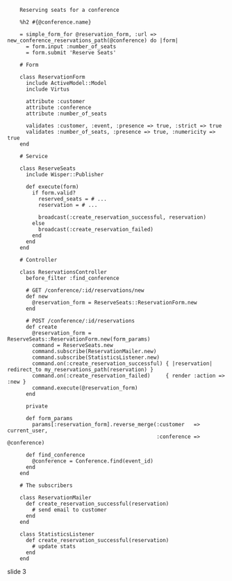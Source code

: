         Reserving seats for a conference

        %h2 #{@conference.name}

        = simple_form_for @reservation_form, :url => new_conference_reservations_path(@conference) do |form|
          = form.input :number_of_seats
          = form.submit 'Reserve Seats'

        # Form

        class ReservationForm
          include ActiveModel::Model
          include Virtus

          attribute :customer
          attribute :conference
          attribute :number_of_seats

          validates :customer, :event, :presence => true, :strict => true
          validates :number_of_seats, :presence => true, :numericity => true
        end

        # Service

        class ReserveSeats
          include Wisper::Publisher

          def execute(form)
            if form.valid?
              reserved_seats = # ...
              reservation = # ...

              broadcast(:create_reservation_successful, reservation)
            else
              broadcast(:create_reservation_failed)
            end
          end
        end

        # Controller

        class ReservationsController
          before_filter :find_conference

          # GET /conference/:id/reservations/new
          def new
            @reservation_form = ReserveSeats::ReservationForm.new
          end

          # POST /conference/:id/reservations
          def create
            @reservation_form = ReserveSeats::ReservationForm.new(form_params)
            command = ReserveSeats.new
            command.subscribe(ReservationMailer.new)
            command.subscribe(StatisticsListener.new)
            command.on(:create_reservation_successful) { |reservation| redirect_to my_reservations_path(reservation) }
            command.on(:create_reservation_failed)     { render :action => :new }
            command.execute(@reservation_form)
          end

          private

          def form_params
            params[:reservation_form].reverse_merge(:customer   => current_user,
                                                    :conference => @conference)

          def find_conference
            @conference = Conference.find(event_id)
          end
        end

        # The subscribers

        class ReservationMailer
          def create_reservation_successful(reservation)
            # send email to customer
          end
        end

        class StatisticsListener
          def create_reservation_successful(reservation)
            # update stats
          end
        end
















































































slide 3